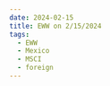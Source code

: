 ```yaml
---
date: 2024-02-15
title: EWW on 2/15/2024
tags: 
  - EWW
  - Mexico
  - MSCI
  - foreign
---
```

<div class="post">
<snapshot-grid 
    :reports="['2024/02/14/CTA/EWW', '2024/02/15/CTA/EWW', '2024/02/15/MTP/EWW']"
    chart="2024/02/15/Chart/EWW"
/>
<p>

</p>
<p>

</p>
</div>